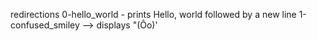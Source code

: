 redirections
0-hello_world - prints Hello, world followed by a new line
1-confused_smiley --> displays "(Ôo)'

